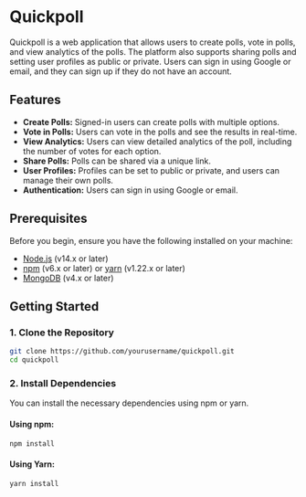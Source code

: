 # Quickpoll

Quickpoll is a web application that allows users to create polls, vote in polls, and view analytics of the polls. The platform also supports sharing polls and setting user profiles as public or private. Users can sign in using Google or email, and they can sign up if they do not have an account.

## Features

- **Create Polls:** Signed-in users can create polls with multiple options.
- **Vote in Polls:** Users can vote in the polls and see the results in real-time.
- **View Analytics:** Users can view detailed analytics of the poll, including the number of votes for each option.
- **Share Polls:** Polls can be shared via a unique link.
- **User Profiles:** Profiles can be set to public or private, and users can manage their own polls.
- **Authentication:** Users can sign in using Google or email.

## Prerequisites

Before you begin, ensure you have the following installed on your machine:

- [Node.js](https://nodejs.org/) (v14.x or later)
- [npm](https://www.npmjs.com/) (v6.x or later) or [yarn](https://yarnpkg.com/) (v1.22.x or later)
- [MongoDB](https://www.mongodb.com/) (v4.x or later)

## Getting Started

### 1. Clone the Repository

```bash
git clone https://github.com/yourusername/quickpoll.git
cd quickpoll
```
### 2. Install Dependencies
You can install the necessary dependencies using npm or yarn.
#### Using npm:
```bash
npm install
```
#### Using Yarn:
```bash
yarn install
```
